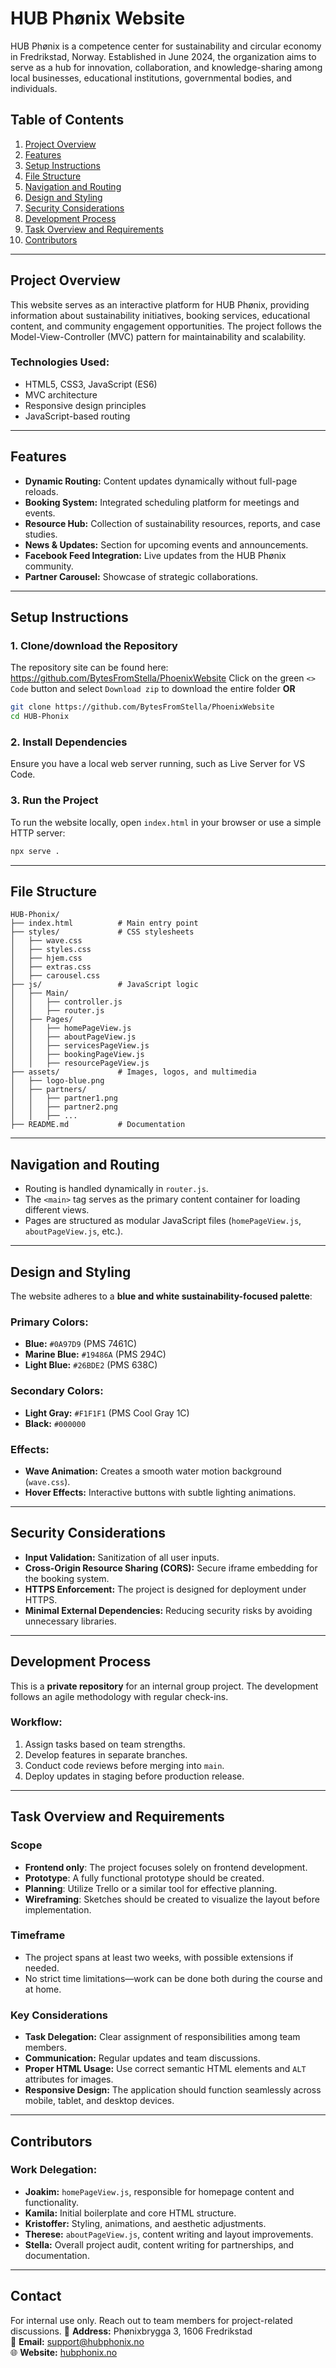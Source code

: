 # HUB Phønix Website

HUB Phønix is a competence center for sustainability and circular economy in Fredrikstad, Norway. Established in June 2024, the organization aims to serve as a hub for innovation, collaboration, and knowledge-sharing among local businesses, educational institutions, governmental bodies, and individuals.

## Table of Contents

1. [Project Overview](#project-overview)
2. [Features](#features)
3. [Setup Instructions](#setup-instructions)
4. [File Structure](#file-structure)
5. [Navigation and Routing](#navigation-and-routing)
6. [Design and Styling](#design-and-styling)
7. [Security Considerations](#security-considerations)
8. [Development Process](#development-process)
9. [Task Overview and Requirements](#task-overview-and-requirements)
10. [Contributors](#contributors)

---

## Project Overview

This website serves as an interactive platform for HUB Phønix, providing information about sustainability initiatives, booking services, educational content, and community engagement opportunities. The project follows the Model-View-Controller (MVC) pattern for maintainability and scalability.

### Technologies Used:

- HTML5, CSS3, JavaScript (ES6)
- MVC architecture
- Responsive design principles
- JavaScript-based routing

---

## Features

- **Dynamic Routing:** Content updates dynamically without full-page reloads.
- **Booking System:** Integrated scheduling platform for meetings and events.
- **Resource Hub:** Collection of sustainability resources, reports, and case studies.
- **News & Updates:** Section for upcoming events and announcements.
- **Facebook Feed Integration:** Live updates from the HUB Phønix community.
- **Partner Carousel:** Showcase of strategic collaborations.

---

## Setup Instructions

### 1. Clone/download the Repository
The repository site can be found here: https://github.com/BytesFromStella/PhoenixWebsite
Click on the green ``<> Code`` button and select ``Download zip`` to download the entire folder
**OR**
```sh
git clone https://github.com/BytesFromStella/PhoenixWebsite
cd HUB-Phonix
```

### 2. Install Dependencies

Ensure you have a local web server running, such as Live Server for VS Code.

### 3. Run the Project

To run the website locally, open `index.html` in your browser or use a simple HTTP server:

```sh
npx serve .
```

---

## File Structure

```
HUB-Phonix/
├── index.html          # Main entry point
├── styles/             # CSS stylesheets
│   ├── wave.css
│   ├── styles.css
│   ├── hjem.css
│   ├── extras.css
│   ├── carousel.css
├── js/                 # JavaScript logic
│   ├── Main/
│   │   ├── controller.js
│   │   ├── router.js
│   ├── Pages/
│   │   ├── homePageView.js
│   │   ├── aboutPageView.js
│   │   ├── servicesPageView.js
│   │   ├── bookingPageView.js
│   │   ├── resourcePageView.js
├── assets/             # Images, logos, and multimedia
│   ├── logo-blue.png
│   ├── partners/
│   │   ├── partner1.png
│   │   ├── partner2.png
│   │   ├── ...
├── README.md           # Documentation
```

---

## Navigation and Routing

- Routing is handled dynamically in `router.js`.
- The `<main>` tag serves as the primary content container for loading different views.
- Pages are structured as modular JavaScript files (`homePageView.js`, `aboutPageView.js`, etc.).

---

## Design and Styling

The website adheres to a **blue and white sustainability-focused palette**:

### Primary Colors:

- **Blue:** `#0A97D9` (PMS 7461C)
- **Marine Blue:** `#19486A` (PMS 294C)
- **Light Blue:** `#26BDE2` (PMS 638C)

### Secondary Colors:

- **Light Gray:** `#F1F1F1` (PMS Cool Gray 1C)
- **Black:** `#000000`

### Effects:

- **Wave Animation:** Creates a smooth water motion background (`wave.css`).
- **Hover Effects:** Interactive buttons with subtle lighting animations.

---

## Security Considerations

- **Input Validation:** Sanitization of all user inputs.
- **Cross-Origin Resource Sharing (CORS):** Secure iframe embedding for the booking system.
- **HTTPS Enforcement:** The project is designed for deployment under HTTPS.
- **Minimal External Dependencies:** Reducing security risks by avoiding unnecessary libraries.

---

## Development Process

This is a **private repository** for an internal group project. The development follows an agile methodology with regular check-ins.

### Workflow:

1. Assign tasks based on team strengths.
2. Develop features in separate branches.
3. Conduct code reviews before merging into `main`.
4. Deploy updates in staging before production release.

---

## Task Overview and Requirements

### **Scope**
- **Frontend only**: The project focuses solely on frontend development.
- **Prototype**: A fully functional prototype should be created.
- **Planning**: Utilize Trello or a similar tool for effective planning.
- **Wireframing**: Sketches should be created to visualize the layout before implementation.

### **Timeframe**
- The project spans at least two weeks, with possible extensions if needed.
- No strict time limitations—work can be done both during the course and at home.

### **Key Considerations**
- **Task Delegation:** Clear assignment of responsibilities among team members.
- **Communication:** Regular updates and team discussions.
- **Proper HTML Usage:** Use correct semantic HTML elements and `ALT` attributes for images.
- **Responsive Design:** The application should function seamlessly across mobile, tablet, and desktop devices.

---

## Contributors

### Work Delegation:

- **Joakim:** `homePageView.js`, responsible for homepage content and functionality.
- **Kamila:** Initial boilerplate and core HTML structure.
- **Kristoffer:** Styling, animations, and aesthetic adjustments.
- **Therese:** `aboutPageView.js`, content writing and layout improvements.
- **Stella:** Overall project audit, content writing for partnerships, and documentation.

---

## Contact

For internal use only. Reach out to team members for project-related discussions. 📍 **Address:** Phønixbrygga 3, 1606 Fredrikstad\
📧 **Email:** [support@hubphonix.no](mailto:kontakt@hubphonix.no)\
🌐 **Website:** [hubphonix.no](https://hubphonix.no)

